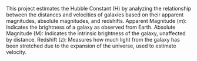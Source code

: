 This project estimates the Hubble Constant (H) by analyzing the relationship between the distances and velocities of galaxies based on their apparent magnitudes, absolute magnitudes, and redshifts.
Apparent Magnitude (m): Indicates the brightness of a galaxy as observed from Earth.
Absolute Magnitude (M): Indicates the intrinsic brightness of the galaxy, unaffected by distance.
Redshift (z): Measures how much light from the galaxy has been stretched due to the expansion of the universe, used to estimate velocity.
